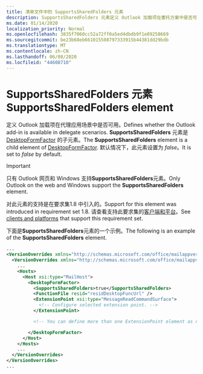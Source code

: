 ```yaml
---
title: 清单文件中的 SupportsSharedFolders 元素
description: SupportsSharedFolders 元素定义 Outlook 加载项在委托方案中是否可用。
ms.date: 01/14/2020
localization_priority: Normal
ms.openlocfilehash: 3835f7060cc52a72ff0a5ed4dbdb9f1e09258669
ms.sourcegitcommit: be23b68eb661015508797333915b44381dd29bdb
ms.translationtype: MT
ms.contentlocale: zh-CN
ms.lasthandoff: 06/08/2020
ms.locfileid: "44608710"
---
```

# <a name="supportssharedfolders-element"></a><span data-ttu-id="b13a0-103">SupportsSharedFolders 元素</span><span class="sxs-lookup"><span data-stu-id="b13a0-103">SupportsSharedFolders element</span></span>

<span data-ttu-id="b13a0-104">定义 Outlook 加载项在代理应用场景中是否可用。</span><span class="sxs-lookup"><span data-stu-id="b13a0-104">Defines whether the Outlook add-in is available in delegate scenarios.</span></span> <span data-ttu-id="b13a0-105">**SupportsSharedFolders** 元素是 [DesktopFormFactor](desktopformfactor.md) 的子元素。</span><span class="sxs-lookup"><span data-stu-id="b13a0-105">The **SupportsSharedFolders** element is a child element of [DesktopFormFactor](desktopformfactor.md).</span></span> <span data-ttu-id="b13a0-106">默认情况下，此元素设置为 *false*。</span><span class="sxs-lookup"><span data-stu-id="b13a0-106">It is set to *false* by default.</span></span>

> [!IMPORTANT]
> <span data-ttu-id="b13a0-107">只有 Outlook 网页和 Windows 支持**SupportsSharedFolders**元素。</span><span class="sxs-lookup"><span data-stu-id="b13a0-107">Only Outlook on the web and Windows support the **SupportsSharedFolders** element.</span></span>
>
> <span data-ttu-id="b13a0-108">对此元素的支持是在要求集1.8 中引入的。</span><span class="sxs-lookup"><span data-stu-id="b13a0-108">Support for this element was introduced in requirement set 1.8.</span></span> <span data-ttu-id="b13a0-109">请查看支持此要求集的[客户端和平台](../../reference/requirement-sets/outlook-api-requirement-sets.md#requirement-sets-supported-by-exchange-servers-and-outlook-clients)。</span><span class="sxs-lookup"><span data-stu-id="b13a0-109">See [clients and platforms](../../reference/requirement-sets/outlook-api-requirement-sets.md#requirement-sets-supported-by-exchange-servers-and-outlook-clients) that support this requirement set.</span></span>

<span data-ttu-id="b13a0-110">下面是**SupportsSharedFolders**元素的一个示例。</span><span class="sxs-lookup"><span data-stu-id="b13a0-110">The following is an example of the **SupportsSharedFolders** element.</span></span>

```XML
...
<VersionOverrides xmlns="http://schemas.microsoft.com/office/mailappversionoverrides" xsi:type="VersionOverridesV1_0">
  <VersionOverrides xmlns="http://schemas.microsoft.com/office/mailappversionoverrides/1.1" xsi:type="VersionOverridesV1_1">
    ...
    <Hosts>
      <Host xsi:type="MailHost">
        <DesktopFormFactor>
          <SupportsSharedFolders>true</SupportsSharedFolders>
          <FunctionFile resid="residDesktopFuncUrl" />
          <ExtensionPoint xsi:type="MessageReadCommandSurface">
            <!-- Configure selected extension point. -->
          </ExtensionPoint>

          <!-- You can define more than one ExtensionPoint element as needed. -->

        </DesktopFormFactor>
      </Host>
    </Hosts>
    ...
  </VersionOverrides>
</VersionOverrides>
...
```
